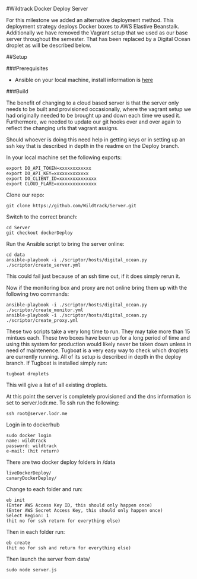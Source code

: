 #Wildtrack Docker Deploy Server

For this milestone we added an alternative deployment method.  This deployment strategy deploys Docker boxes to AWS Elastive Beanstalk.  Additionally we have removed the Vagrant setup that we used as our base server throughout the semester.  That has been replaced by a Digital Ocean droplet as will be described below.

##Setup

###Prerequisites

- Ansible on your local machine, install information is [here](http://docs.ansible.com/intro_installation.html)

###Build

The benefit of changing to a cloud based server is that the server only needs to be built and provisioned occasionally, where the vagrant setup we had originally needed to be brought up and down each time we used it.  Furthermore, we needed to update our git hooks over and over again to reflect the changing urls that vagrant assigns.  

Should whoever is doing this need help in getting keys or in setting up an ssh key that is described in depth in the readme on the Deploy branch.  

In your local machine set the following exports:

	export DO_API_TOKEN=xxxxxxxxxxxx
	export DO_API_KEY=xxxxxxxxxxxxx
	export DO_CLIENT_ID=xxxxxxxxxxxxxx
	export CLOUD_FLARE=xxxxxxxxxxxxxxx

Clone our repo:

	git clone https://github.com/Wildtrack/Server.git

Switch to the correct branch:
	
	cd Server
	git checkout dockerDeploy

Run the Ansible script to bring the server online:

	cd data
	ansible-playbook -i ./scriptor/hosts/digital_ocean.py ./scriptor/create_server.yml

This could fail just because of an ssh time out, if it does simply rerun it.  

Now if the monitoring box and proxy are not online bring them up with the following two commands: 

	ansible-playbook -i ./scriptor/hosts/digital_ocean.py ./scriptor/create_monitor.yml
	ansible-playbook -i ./scriptor/hosts/digital_ocean.py ./scriptor/create_proxy.yml

These two scripts take a very long time to run.  They may take more than 15 mintues each.  These two boxes have been up for a long period of time and using this system for production would likely never be taken down unless in need of maintenence.  Tugboat is a very easy way to check which droplets are currently running.  All of its setup is described in depth in the deploy branch.  If Tugboat is installed simply run:

	tugboat droplets

This will give a list of all existing droplets.

At this point the server is completely provisioned and the dns information is set to server.lodr.me.  To ssh run the following:

	ssh root@server.lodr.me

Login in to dockerhub

	sudo docker login
	name: wildtrack
	password: wildtrack
	e-mail: (hit return)

There are two docker deploy folders in /data
	
	liveDockerDeploy/
	canaryDockerDeploy/
	
Change to each folder and run:

	eb init
	(Enter AWS Access Key ID, this should only happen once)
	(Enter AWS Secret Access Key, this should only happen once)
	Select Region: 1
	(hit no for ssh return for everything else)

Then in each folder run:

	eb create
	(hit no for ssh and return for everything else)
	
Then launch the server from data/

	sudo node server.js
	
	






